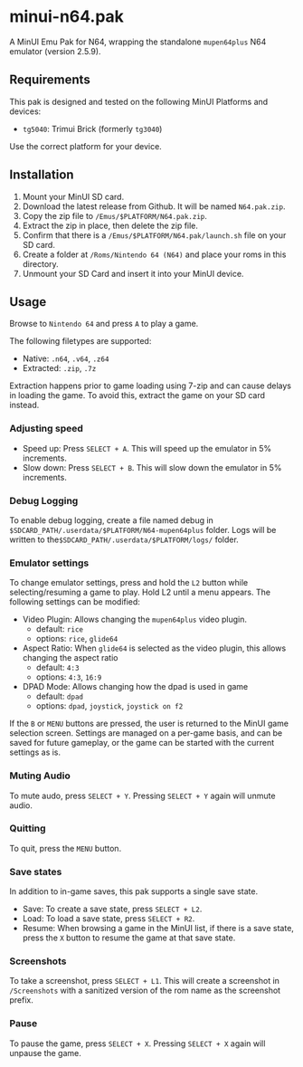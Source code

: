 # minui-n64.pak

A MinUI Emu Pak for N64, wrapping the standalone `mupen64plus` N64 emulator (version 2.5.9).

## Requirements

This pak is designed and tested on the following MinUI Platforms and devices:

- `tg5040`: Trimui Brick (formerly `tg3040`)

Use the correct platform for your device.

## Installation

1. Mount your MinUI SD card.
2. Download the latest release from Github. It will be named `N64.pak.zip`.
3. Copy the zip file to `/Emus/$PLATFORM/N64.pak.zip`.
4. Extract the zip in place, then delete the zip file.
5. Confirm that there is a `/Emus/$PLATFORM/N64.pak/launch.sh` file on your SD card.
6. Create a folder at `/Roms/Nintendo 64 (N64)` and place your roms in this directory.
7. Unmount your SD Card and insert it into your MinUI device.

## Usage

Browse to `Nintendo 64` and press `A` to play a game.

The following filetypes are supported:

- Native: `.n64`, `.v64`, `.z64`
- Extracted: `.zip`, `.7z`

Extraction happens prior to game loading using 7-zip and can cause delays in loading the game. To avoid this, extract the game on your SD card instead.

### Adjusting speed

- Speed up: Press `SELECT + A`. This will speed up the emulator in 5% increments.
- Slow down: Press `SELECT + B`. This will slow down the emulator in 5% increments.

### Debug Logging

To enable debug logging, create a file named debug in `$SDCARD_PATH/.userdata/$PLATFORM/N64-mupen64plus` folder. Logs will be written to the`$SDCARD_PATH/.userdata/$PLATFORM/logs/` folder.

### Emulator settings

To change emulator settings, press and hold the `L2` button while selecting/resuming a game to play. Hold L2 until a menu appears. The following settings can be modified:

- Video Plugin: Allows changing the `mupen64plus` video plugin.
  - default: `rice`
  - options: `rice`, `glide64`
- Aspect Ratio: When `glide64` is selected as the video plugin, this allows changing the aspect ratio
  - default: `4:3`
  - options: `4:3`, `16:9`
- DPAD Mode: Allows changing how the dpad is used in game
  - default: `dpad`
  - options: `dpad`, `joystick`, `joystick on f2`

If the `B` or `MENU` buttons are pressed, the user is returned to the MinUI game selection screen. Settings are managed on a per-game basis, and can be saved for future gameplay, or the game can be started with the current settings as is.

### Muting Audio

To mute audo, press `SELECT + Y`. Pressing `SELECT + Y` again will unmute audio.

### Quitting

To quit, press the `MENU` button.

### Save states

In addition to in-game saves, this pak supports a single save state.

- Save: To create a save state, press `SELECT + L2`.
- Load: To load a save state, press `SELECT + R2`.
- Resume: When browsing a game in the MinUI list, if there is a save state, press the `X` button to resume the game at that save state.

### Screenshots

To take a screenshot, press `SELECT + L1`. This will create a screenshot in `/Screenshots` with a sanitized version of the rom name as the screenshot prefix.

### Pause

To pause the game, press `SELECT + X`. Pressing `SELECT + X` again will unpause the game.
